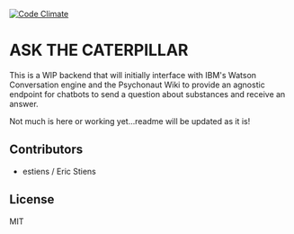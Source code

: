[![Code Climate](https://codeclimate.com/github/estiens/caterpillar_rails/badges/gpa.svg)](https://codeclimate.com/github/estiens/caterpillar_rails)

# ASK THE CATERPILLAR

This is a WIP backend that will initially interface with IBM's Watson Conversation engine and the Psychonaut Wiki to provide an agnostic endpoint for chatbots to send a question about substances and receive an answer.

Not much is here or working yet...readme will be updated as it is!

## Contributors
* estiens / Eric Stiens

## License
MIT
